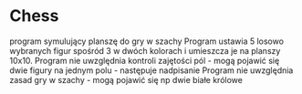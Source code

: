 # Chess
program symulujący planszę do gry w szachy
Program ustawia 5 losowo wybranych figur spośród 3 w dwóch kolorach i umieszcza je na planszy 10x10.
Program nie uwzględnia kontroli zajętości pól - mogą pojawić się dwie figury na jednym polu - następuje nadpisanie
Program nie uwzględnia zasad gry w szachy - mogą pojawić się np dwie białe królowe

